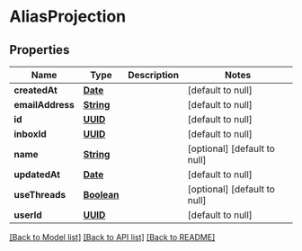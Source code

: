# AliasProjection
## Properties

Name | Type | Description | Notes
------------ | ------------- | ------------- | -------------
**createdAt** | [**Date**](DateTime) |  | [default to null]
**emailAddress** | [**String**](string) |  | [default to null]
**id** | [**UUID**](UUID) |  | [default to null]
**inboxId** | [**UUID**](UUID) |  | [default to null]
**name** | [**String**](string) |  | [optional] [default to null]
**updatedAt** | [**Date**](DateTime) |  | [default to null]
**useThreads** | [**Boolean**](boolean) |  | [optional] [default to null]
**userId** | [**UUID**](UUID) |  | [default to null]

[[Back to Model list]](../README#documentation-for-models) [[Back to API list]](../README#documentation-for-api-endpoints) [[Back to README]](../README)

